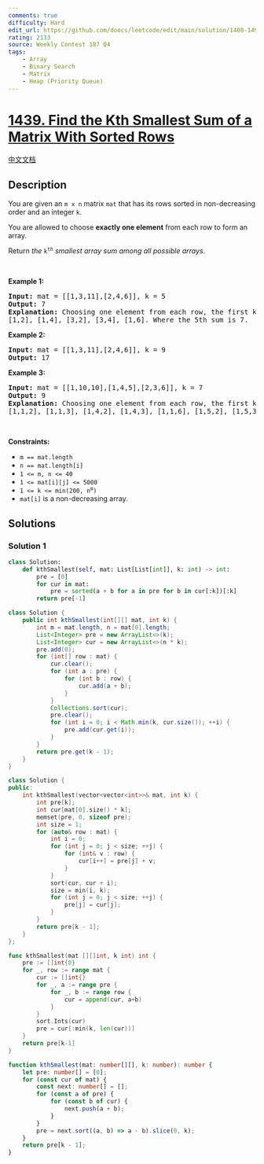 ```yaml
---
comments: true
difficulty: Hard
edit_url: https://github.com/doocs/leetcode/edit/main/solution/1400-1499/1439.Find%20the%20Kth%20Smallest%20Sum%20of%20a%20Matrix%20With%20Sorted%20Rows/README_EN.md
rating: 2133
source: Weekly Contest 187 Q4
tags:
    - Array
    - Binary Search
    - Matrix
    - Heap (Priority Queue)
---
```


<!-- problem:start -->

# [1439. Find the Kth Smallest Sum of a Matrix With Sorted Rows](https://leetcode.com/problems/find-the-kth-smallest-sum-of-a-matrix-with-sorted-rows)

[中文文档](/solution/1400-1499/1439.Find%20the%20Kth%20Smallest%20Sum%20of%20a%20Matrix%20With%20Sorted%20Rows/README.md)

## Description

<p>You are given an <code>m x n</code> matrix <code>mat</code> that has its rows sorted in non-decreasing order and an integer <code>k</code>.</p>

<p>You are allowed to choose <strong>exactly one element</strong> from each row to form an array.</p>

<p>Return <em>the </em><code>k<sup>th</sup></code><em> smallest array sum among all possible arrays</em>.</p>

<p>&nbsp;</p>
<p><strong class="example">Example 1:</strong></p>

<pre>
<strong>Input:</strong> mat = [[1,3,11],[2,4,6]], k = 5
<strong>Output:</strong> 7
<strong>Explanation:</strong> Choosing one element from each row, the first k smallest sum are:
[1,2], [1,4], [3,2], [3,4], [1,6]. Where the 5th sum is 7.
</pre>

<p><strong class="example">Example 2:</strong></p>

<pre>
<strong>Input:</strong> mat = [[1,3,11],[2,4,6]], k = 9
<strong>Output:</strong> 17
</pre>

<p><strong class="example">Example 3:</strong></p>

<pre>
<strong>Input:</strong> mat = [[1,10,10],[1,4,5],[2,3,6]], k = 7
<strong>Output:</strong> 9
<strong>Explanation:</strong> Choosing one element from each row, the first k smallest sum are:
[1,1,2], [1,1,3], [1,4,2], [1,4,3], [1,1,6], [1,5,2], [1,5,3]. Where the 7th sum is 9.  
</pre>

<p>&nbsp;</p>
<p><strong>Constraints:</strong></p>

<ul>
	<li><code>m == mat.length</code></li>
	<li><code>n == mat.length[i]</code></li>
	<li><code>1 &lt;= m, n &lt;= 40</code></li>
	<li><code>1 &lt;= mat[i][j] &lt;= 5000</code></li>
	<li><code>1 &lt;= k &lt;= min(200, n<sup>m</sup>)</code></li>
	<li><code>mat[i]</code> is a non-decreasing array.</li>
</ul>

## Solutions

<!-- solution:start -->

### Solution 1

<!-- tabs:start -->

```python
class Solution:
    def kthSmallest(self, mat: List[List[int]], k: int) -> int:
        pre = [0]
        for cur in mat:
            pre = sorted(a + b for a in pre for b in cur[:k])[:k]
        return pre[-1]
```

```java
class Solution {
    public int kthSmallest(int[][] mat, int k) {
        int m = mat.length, n = mat[0].length;
        List<Integer> pre = new ArrayList<>(k);
        List<Integer> cur = new ArrayList<>(n * k);
        pre.add(0);
        for (int[] row : mat) {
            cur.clear();
            for (int a : pre) {
                for (int b : row) {
                    cur.add(a + b);
                }
            }
            Collections.sort(cur);
            pre.clear();
            for (int i = 0; i < Math.min(k, cur.size()); ++i) {
                pre.add(cur.get(i));
            }
        }
        return pre.get(k - 1);
    }
}
```

```cpp
class Solution {
public:
    int kthSmallest(vector<vector<int>>& mat, int k) {
        int pre[k];
        int cur[mat[0].size() * k];
        memset(pre, 0, sizeof pre);
        int size = 1;
        for (auto& row : mat) {
            int i = 0;
            for (int j = 0; j < size; ++j) {
                for (int& v : row) {
                    cur[i++] = pre[j] + v;
                }
            }
            sort(cur, cur + i);
            size = min(i, k);
            for (int j = 0; j < size; ++j) {
                pre[j] = cur[j];
            }
        }
        return pre[k - 1];
    }
};
```

```go
func kthSmallest(mat [][]int, k int) int {
	pre := []int{0}
	for _, row := range mat {
		cur := []int{}
		for _, a := range pre {
			for _, b := range row {
				cur = append(cur, a+b)
			}
		}
		sort.Ints(cur)
		pre = cur[:min(k, len(cur))]
	}
	return pre[k-1]
}
```

```ts
function kthSmallest(mat: number[][], k: number): number {
    let pre: number[] = [0];
    for (const cur of mat) {
        const next: number[] = [];
        for (const a of pre) {
            for (const b of cur) {
                next.push(a + b);
            }
        }
        pre = next.sort((a, b) => a - b).slice(0, k);
    }
    return pre[k - 1];
}
```

<!-- tabs:end -->

<!-- solution:end -->

<!-- problem:end -->
